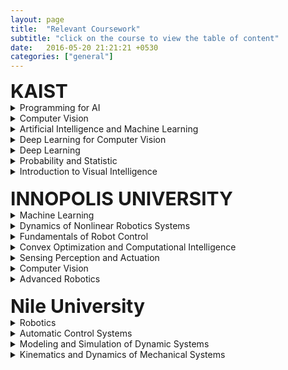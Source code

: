 ```yaml
---
layout: page
title:  "Relevant Coursework"
subtitle: "click on the course to view the table of content"
date:   2016-05-20 21:21:21 +0530
categories: ["general"]
---
```



<div id="describe-text">
<strong style="font-size:30px"> KAIST </strong>

<details style="button">
  <summary>Programming for AI</summary>
  <p align="left">
  <br><b>Instructor:</b>
  <br>Prof. Edward Choi,
  <br>Graduate School of AI, (ex. Google Health Research, ex. intern Google Research, ex. internt DeepMind, etc.)
  <br>
  <br><b>Course Structure:</b>
  <br> - Weekly coding practice session (implementing all the topics covered in the lectures)
  <br> - 2 Projects
  <br>
  <br><b>Lectures:</b>
  <br> - Intro + Numpy
  <br> - Basic Machine Learning + Scikit-learn
  <br> - PyTorch Intro + Logistic Regression + Multi-layer Perceptron
  <br> - Autoencoders (& Denoising Autoencoders)
  <br> - Variational Autoencoders
  <br> - Generative Adversarial Networks
  <br> - Convolutional Neural Networks
  <br> - Word2Vec + Subword Encoding
  <br> - Recurrent Neural Networks & Sequence-to-Sequence
  <br> - Transformers
  <br> - BERT (& GPT)
  <br> - Image-Text Multimodal Learning
  <br> - Deep Diffusion Probabilistic Model
  <br> - Graph Neural Networks
  </p>
</details>

<details style="button">
  <summary>Computer Vision</summary>
  <p align="left">
  <br><b>Instructor:</b>
  <br>Prof. Seunghoon Hong,
  <br>School of Computing, (ex Google Brain)
  <br>
  <br><b>Course Structure:</b>
  <br> - Coding assignments
  <br> - Paper presentation
  <br> - 40 Quizzes, each quiz is for one paper related to CVML
  <br>
  <br><b>Lectures:</b>
  <br> - Filters and detectors
  <br> - Blob detection and SIFT
  <br> - Image representation using local feature
  <br> - Support Vector Machine for classification
  <br> - Neural Networks
  <br> - Backpropagation
  <br> - Convolutional Neural Networks (CNN)
  <br> - Pytorch tutorial
  <br> - Semantic segmentation using CNNs
  <br> - Object detection and deformable part model
  <br> - CNNs for object detection
  <br> - CNNs for pose estimation
  <br> - Motion and optical flow
  <br> - Visual object tracking
  <br> - CNNs for object tracking
  <br> - CNNs for action recognition
  <br> - Attention in Vision
  </p>
</details>

<details style="button">
  <summary>Artificial Intelligence and Machine Learning</summary>
  <p align="left">
  <br><b>Instructor:</b>
  <br>Prof. Tae-Kyun Kim,
  <br>School of Computing, (PhD from Cambridge, he is also affiliated with Imperial College London besides KAIST)
  <br>
  <br><b>Course Structure:</b>
  <br> - 2 paper review presentation
  <br> - 5 paper reviews (critique, similar to OpenReview)
  <br> - Project (involves writing a paper)
  <br>
  <br><b>Lectures:</b>
  <br> - Deep Learning (CNNs, optimization, batch normalization, dropout, ...)
  <br> - DNN architectures (ResNet, MobileNets, Knowledge distillation, ...)
  <br> - Benchmarks
  <br> - Advanced topics in DL (Bayesian CNNs, epistemic vs aleatoric uncertainty, graph CNNs, ...)
  <br> - GANs
  <br> - Reinforcement Learning
  <br> - DL for computer vision
  </p>
</details>

<details style="button">
    <summary>Deep Learning for Computer Vision</summary>
    <p align="left">
	<br><b>Instructor:</b>
	<br>Prof. Jaegul Choo
  <br>Graduate School of AI, (ex Georgia Tech)
	<br>
	<br><b>Course Structure:</b>
	<br> - Term Project
	<br> - Weekly paper review with summary and critique
	<br> - In-class quizzes every lecture
	<br>
	<br><b>Lectures:</b>
	<br> - Introduction to computer vision
	<br> - Convolutional neural networks and image classification
	<br> - Image captioning (Show, attend, and tell) & Object Detection (Fast R-CNN, Faster R-CNN, YOLO, SSD, ...)
	<br> - Semantic segmentation and instance segmentation (DeepLab and its variant models)
	<br> - Image generation (Basics of GANs, DCGAN, PGGAN, StyleGAN, VAE, PixelRNN, PixelCNN, ...)
	<br> - Image-to-image translation (Pix2Pix, CycleGAN, StarGAN, MUNIT, DRIT, ...)
	<br> - Self-supervised representation learning (MoCo, SimCLR, ...)
	<br> - Domain adaptation, meta-learning, few-shot learning, zero-shot learning (DANN, MAML, ...)
	<br> - 3D vision (Point clouds, 3D reconstruction)
	<br> - Multi-modal learning (CLIP, Dall-E, ...)
	<br> - Model interpretability (CAM, GradCAM, LIME, ...)
	<br> - User-interactive generative models (Interactive colorization, Interactive instance segmentation, GANDissect, ...)
	<br> - Data augmentation techniques (MixUp, CutOut, CutMix, ...)
	</p>
</details>

<details style="button">
  <summary>Deep Learning</summary>
  <p align="left">
  <br><b>Instructor:</b>
  <br>Prof. Jaesik Choi, (PhD from Illinois at Urbana-Champaign)
  <br>Graduate School of AI
  <br>
  <br><b>Course Structure:</b>
  <br> - 2 programming assignments
  <br> - 2 source code reviews
  <br> - 2 source code implementations from scratch
  <br> - 1 paper/source code presentation
  <br> - 6 one-page paper reviews
  <br> - 1 term project
  <br>
  <br><b>Lectures:</b>
  <br> - Regularization for Deep Learning
  <br> - Optimization for Training Deep Models
  <br> - Practical Methodology
  <br> - Autoencoders
  <br> - Representation Learning
  <br> - Deep Generative Models
  <br> - Convolutional Neural Networks
  <br> - Recurrent Neural Networks
  <br> - Recurrent Neural Networks
  <br> - Autoenccoders & Variational Autoencoders
  <br> - Generative Adversarial Networks
  <br> - Generative Adversarial Networks
  </p>
</details>

<details style="button">
  <summary>Probability and Statistic</summary>
  <p align="left">
  <br><b>Instructor:</b>
  <br>Prof. Sung-Ho Kim, (PhD from Carnegie Mellon University)
  <br>Dept of Mathematical Sciences
  <br>
  <br><b>Lectures:</b>
  <br> - Probability Theory
  <br> - Random Variables
  <br> - Discrete Probability
  <br> - Continuous Probability
  <br> - The Normal Distribution
  <br> - Descriptive Statistics
  <br> - Statistical Estimation and Sampling Distributions
  <br> - Inference on a Population Mean
  <br> - Comparing Two Population Means
  <br> - Discrete Data Analysis
  <br> - The Analysis of Variance
  <br> - Simple Linear Regression and Correlation
  <br> - Simple Linear Regression and Correlation
  <br> - Simple Linear Regression and Correlation
  </p>
</details>

<details style="button">
  <summary>Introduction to Visual Intelligence</summary>
  <p align="left">
  <br><b>Instructor:</b>
  <br>Prof. Kuk-Jin Yoon,
  <br>Dept of Mechanical Engineering, (Postdoc INRIA)
  <br>
  <br><b>Course Structure:</b>
  <br> - Coding assignments
  <br> - Project
  <br>
  <br><b>Lectures:</b>
  <br> - Introduction to Visual Intelligence
  <br> - Geometric Vision: Image Formation Model 
  <br> - Geometric Vision: Single-view, Geometry and Camera Calibration 
  Geometry 
  <br> - Geometric Vision: Multiple-view
  <br> - Geometric Vision: Image Matching and Stitching 
  <br> - Machine Learning and Deep Learning, Basics for Computer Vision 
  <br> - 3D: Stereo 
  <br> - Motion: Optical Flow
  <br> - 3D + Motion: Visual Odometry and SLAM
  <br> - Recognition: Image Features
  <br> - Recognition: Object Detection
  <br> - Object + Motion: Object Tracking
  <br> - Photometric Vision: Light and Color
  </p>
</details>
</div>

<br>
<div id="describe-text">
	<strong style="font-size:30px"> INNOPOLIS UNIVERSITY </strong>

  <details style="button">
    <summary>Machine Learning</summary>
    <p align="left">
    <br><b>Instructor:</b>
    <br>Prof. Adil Mehmood Khan
    <br>Faculty of Computer Science and Engineering (Head of Lab of Machine Learning and Knowledge Representation at Innopolis University)
    <br>
    <br><b>Course Structure:</b>
    <br> - Assignments
    <br> - Participation (in-class quizzes to chosen students)
    <br> - Deep learing competition
    </br>
    <br><b>Lectures:</b>
    <br> - Bais-Variance Tradeoff
    <br> - Linear Regression
    <br> - Gradient descent, classification, logistic regression and confusion matrix
    <br> - Bayes classifier, Naive bayes classifier, KNN classifier, regularization and cross validation
    <br> - Separating hyperplanes, maximal margin classifier and SVM
    <br> - PCA
    <br> - Artificial neural networks and backpropagation
    <br> - CNNs
    <br> - Dropout, batch normalization, early stopping, transfer learning, data augmentation, etc.
    <br> - Decision trees
    <br> - Tree pruning, ensemble learning (bagging and boosting)
    <br> - Unsupervised learning, clustering, k-means clustering, k-means++, DBSCAN and hierarchical clustering
    </p>
  </details>

  <details style="button">
    <summary>Dynamics of Nonlinear Robotics Systems</summary>
    <p align="left">
    <br><b>Instructor:</b>
    <br>Prof. Alexandr Klimchik
    <br>Professor in Robotics (University of Lincoln)
    <br>
    <br><b>Course Structure:</b>
    <br> - Coding practice sessions
    <br> - Coding Assignments
    <br> - Coding Exams
    </br>
    <br><b>Lectures:</b>
    <br> - Intro to robotics, drones and self-driving cars
    <br> - Tutorial on ROS
    <br> - Rigid body, homogeneous transformation and direct kinematics
    <br> - Inverse kinematics
    <br> - Differential kinematics
    <br> - Geometric calibration
    <br> - Trajectory planning
    <br> - Dynamics of rigid body and robotic manipulator
    <br> - Dynamics: Lagrange and Newton-Euler formulation
    </p>
  </details>

  <details style="button">
    <summary>Fundamentals of Robot Control</summary>
    <p align="left">
    <br><b>Instructor:</b>
    <br>Prof. Dr. Ilya Afanasyev
    <br>Kazan Federal University (Intelligent Robotics Dep.)
    <br>
    <br><b>Course Structure:</b>
    <br> - Lectures
    <br> - Coding Assignments
    <br> - Quizzes
    </br>
    <br><b>Lectures:</b>
    <br> - Intro to Sensors and Sensing
    <br> - Measurements & Error Analysis
    <br> - Filtering, Kalman Filter
    <br> - Image sensors
    <br> - Camera calibration
    <br> - Stereo vision
    <br> - Depth camera, MS Kinect
    <br> - Sensor fusion. Multisensory systems
    <br> - LIDAR & SONAR
    <br> - Inertial sensors
    <br> - GPS
    <br> - Internal sensors
    <br> - Actuators, MEMS and Smart Sensors
    </p>
  </details>

  <details style="button">
    <summary>Convex Optimization and Computational Intelligence</summary>
  </details>

  <details style="button">
    <summary>Sensing Perception and Actuation</summary>
  </details>

  <details style="button">
    <summary>Computer Vision</summary>
  </details>

  <details style="button">
    <summary>Advanced Robotics</summary>
    
  </details>
</div>
<br>

<div id="describe-text">
	<strong style="font-size:30px"> Nile University </strong>

  <details style="button">
    <summary>Robotics</summary>
  </details>

  <details style="button">
    <summary>Automatic Control Systems</summary>
  </details>

  <details style="button">
    <summary>Modeling and Simulation of Dynamic Systems</summary>
  </details>

  <details style="button">
    <summary>Kinematics and Dynamics of Mechanical Systems</summary>
  </details>

</div>